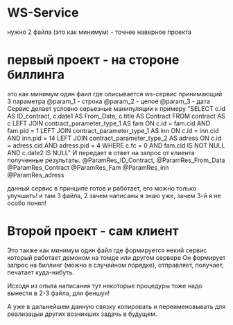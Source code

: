 # WS-Service

нужно 2 файла (это как минимум) - точнее наверное проекта
# первый проект - на стороне биллинга
это как минимум один фаил где описывается ws-сервис принимающий 3 параметра
@param_1 - строка @param_2 - целое @param_3 - дата
Сервис делает условно серьезные манипуляции к примеру
"SELECT c.id AS ID_contract, c.date1 AS From_Date, c.title AS Contract
	FROM contract AS c 
	LEFT JOIN contract_parameter_type_1 AS fam ON c.id = fam.cid AND fam.pid = 1 
  LEFT JOIN contract_parameter_type_1 AS inn ON c.id = inn.cid AND inn.pid = 14
	LEFT JOIN contract_parameter_type_2 AS adress ON c.id = adress.cid AND adress.pid = 4 
	WHERE c.fc = 0 
	AND fam.cid IS NOT NULL 
	AND c.date2 IS NULL"
И передает в ответ на запрос от клиента полученные результаты.
@ParamRes_ID_Contract, @ParamRes_From_Data @ParamRes_Contract @ParamRes_Fam @ParamRes_inn @ParamRes_adress

данный сервис в принципе готов и работает, его можно только улучшить!
и там 3 файла, 2 зачем написаны я знаю уже, зачем 3-й я не особо понял!

# Второй проект - сам клиент
Это также как минимум один файл где формируется некий сервис который работает демоном на томде или другом сервере
Он формирует запрос на биллинг (можно в случайном порядке), отправляет, получает, печатает куда-нибуть.

Исходя из опыта написания тут некоторые процедуры тоже надо вынести в 2-3 файла, для феншуя!

А уже в дальнейшем данную связку копировать и переименовывать для реализацыи других возникших задачь в будущем.
